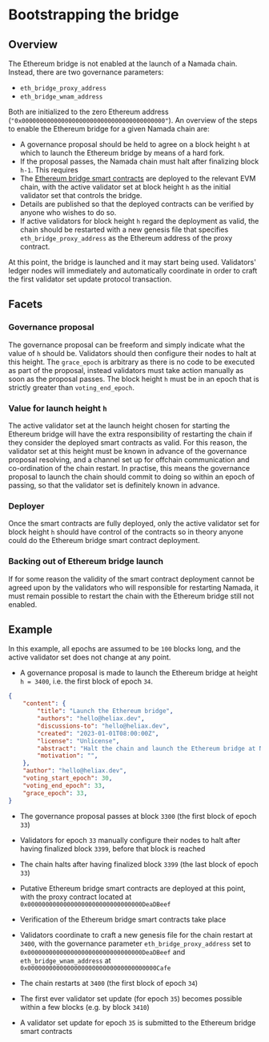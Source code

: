 # Bootstrapping the bridge

## Overview

The Ethereum bridge is not enabled at the launch of a Namada chain. Instead,
there are two governance parameters:

- `eth_bridge_proxy_address`
- `eth_bridge_wnam_address`

Both are initialized to the zero Ethereum address
(`"0x0000000000000000000000000000000000000000"`). An overview of the steps to
enable the Ethereum bridge for a given Namada chain are:

- A governance proposal should be held to agree on a block height `h` at which
  to launch the Ethereum bridge by means of a hard fork.
- If the proposal passes, the Namada chain must halt after finalizing block
  `h-1`. This requires
- The [Ethereum bridge smart contracts](./ethereum_smart_contracts.md) are
  deployed to the relevant EVM chain, with the active validator set at block
  height `h` as the initial validator set that controls the bridge.
- Details are published so that the deployed contracts can be verified by anyone
  who wishes to do so.
- If active validators for block height `h` regard the deployment as valid, the
  chain should be restarted with a new genesis file that specifies
  `eth_bridge_proxy_address` as the Ethereum address of the proxy contract.

At this point, the bridge is launched and it may start being used. Validators'
ledger nodes will immediately and automatically coordinate in order to craft the
first validator set update protocol transaction.

## Facets

### Governance proposal

The governance proposal can be freeform and simply indicate what the value of
`h` should be. Validators should then configure their nodes to halt at this
height. The `grace_epoch` is arbitrary as there is no code to be executed as
part of the proposal, instead validators must take action manually as soon as
the proposal passes. The block height `h` must be in an epoch that is strictly
greater than `voting_end_epoch`.

### Value for launch height `h`

The active validator set at the launch height chosen for starting the Ethereum
bridge will have the extra responsibility of restarting the chain if they
consider the deployed smart contracts as valid. For this reason, the validator
set at this height must be known in advance of the governance proposal
resolving, and a channel set up for offchain communication and co-ordination of
the chain restart. In practise, this means the governance proposal to launch the
chain should commit to doing so within an epoch of passing, so that the
validator set is definitely known in advance.

### Deployer

Once the smart contracts are fully deployed, only the active validator set for
block height `h` should have control of the contracts so in theory anyone could
do the Ethereum bridge smart contract deployment.

### Backing out of Ethereum bridge launch

If for some reason the validity of the smart contract deployment cannot be
agreed upon by the validators who will responsible for restarting Namada, it
must remain possible to restart the chain with the Ethereum bridge still not
enabled.

## Example

In this example, all epochs are assumed to be `100` blocks long, and the active
validator set does not change at any point.

- A governance proposal is made to launch the Ethereum bridge at height `h =
  3400`, i.e. the first block of epoch `34`.

```json
{
    "content": {
        "title": "Launch the Ethereum bridge",
        "authors": "hello@heliax.dev",
        "discussions-to": "hello@heliax.dev",
        "created": "2023-01-01T08:00:00Z",
        "license": "Unlicense",
        "abstract": "Halt the chain and launch the Ethereum bridge at Namada block height 3400",
        "motivation": "",
    },
    "author": "hello@heliax.dev",
    "voting_start_epoch": 30,
    "voting_end_epoch": 33,
    "grace_epoch": 33,
}
```

- The governance proposal passes at block `3300` (the first block of epoch `33`)

- Validators for epoch `33` manually configure their nodes to halt after having
  finalized block `3399`, before that block is reached

- The chain halts after having finalized block `3399` (the last block of epoch
  `33`)

- Putative Ethereum bridge smart contracts are deployed at this point, with the
  proxy contract located at `0x00000000000000000000000000000000DeaDBeef`

- Verification of the Ethereum bridge smart contracts take place

- Validators coordinate to craft a new genesis file for the chain restart at
  `3400`, with the governance parameter `eth_bridge_proxy_address` set to
  `0x00000000000000000000000000000000DeaDBeef` and `eth_bridge_wnam_address` at
  `0x000000000000000000000000000000000000Cafe`

- The chain restarts at `3400` (the first block of epoch `34`)

- The first ever validator set update (for epoch `35`) becomes possible within a
  few blocks (e.g. by block `3410`)

- A validator set update for epoch `35` is submitted to the Ethereum bridge
  smart contracts

